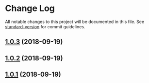 # Change Log

All notable changes to this project will be documented in this file. See [standard-version](https://github.com/conventional-changelog/standard-version) for commit guidelines.

<a name="1.0.3"></a>
## [1.0.3](https://github.com/TxtChimp/angularx-social-login-chimp/compare/v1.0.2...v1.0.3) (2018-09-19)



<a name="1.0.2"></a>
## [1.0.2](https://github.com/TxtChimp/angularx-social-login-chimp/compare/v1.0.1...v1.0.2) (2018-09-19)



<a name="1.0.1"></a>
## [1.0.1](https://github.com/TxtChimp/angularx-social-login-chimp/compare/v1.2.3...v1.0.1) (2018-09-19)
